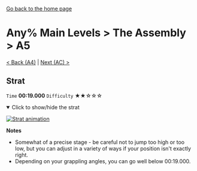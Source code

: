 [Go back to the home page](https://github.com/Doublevil/scbspeedrun)

# Any% Main Levels > The Assembly > A5

[< Back (A4)](https://github.com/Doublevil/scbspeedrun/blob/main/levels/any_ml/A/A4.md) | [Next (AC) >](https://github.com/Doublevil/scbspeedrun/blob/main/levels/any_ml/A/AC.md)

## Strat

`Time` **00:19.000** `Difficulty` ★★☆☆☆
<details open>
  <summary>Click to show/hide the strat</summary>

  [![Strat animation](https://github.com/Doublevil/scbspeedrun/blob/main/media/levels/A/A5_Strat.webp)](https://github.com/Doublevil/scbspeedrun/blob/main/media/levels/A/A5_Strat.mp4?raw=true)

  **Notes**
  - Somewhat of a precise stage - be careful not to jump too high or too low, but you can adjust in a variety of ways if your position isn't exactly right.
  - Depending on your grappling angles, you can go well below 00:19.000.
</details>
